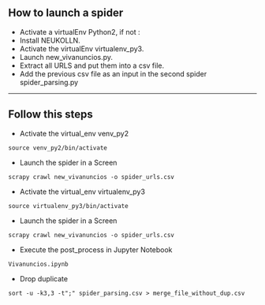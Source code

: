 ## How to launch a spider
 - Activate a virtualEnv Python2, if not :
 - Install NEUKOLLN.
 - Activate the virtualEnv virtualenv_py3.
 - Launch new_vivanuncios.py.
 - Extract all URLS and put them into a csv file.
 - Add the previous csv file as an input in the second spider spider_parsing.py

<hr>

## Follow this steps


- Activate the virtual_env venv_py2
```
source venv_py2/bin/activate
```


- Launch the spider in a Screen
```
scrapy crawl new_vivanuncios -o spider_urls.csv

```

- Activate the virtual_env virtualenv_py3
```
source virtualenv_py3/bin/activate
```

- Launch the spider in a Screen
```
scrapy crawl new_vivanuncios -o spider_urls.csv

```

- Execute the post_process in Jupyter Notebook
```
Vivanuncios.ipynb

```

- Drop duplicate
```
sort -u -k3,3 -t";" spider_parsing.csv > merge_file_without_dup.csv

